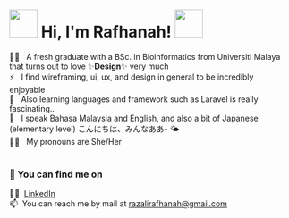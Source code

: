 #  <img src="https://media1.giphy.com/media/zUOX8UwaOrBDklCJL3/giphy.gif?cid=790b7611d41cd8779824763ef9356862d4e74938da3eb3f4&rid=giphy.gif&ct=s" width="50px" height="50px">   Hi, I'm Rafhanah! <img src="https://media4.giphy.com/media/w1P0lzmCigA7uR9sBh/giphy.gif?cid=790b7611eaae58f320547315b18b671acba764dfa3f5887a&rid=giphy.gif&ct=s" width="50px" height="50px">  

👩‍🎓 &nbsp; A fresh graduate with a BSc. in Bioinformatics from Universiti Malaya that turns out to love ✨**Design**✨ very much <br>
⚡ &nbsp; I find wireframing, ui, ux, and design in general to be incredibly enjoyable <br>
🤩 &nbsp; Also learning languages and framework such as Laravel is really fascinating.. <br>
🙊 &nbsp; I speak Bahasa Malaysia and English, and also a bit of Japanese (elementary level) こんにちは、みんなああ- 🌤️ <br>
🙆‍♀️ &nbsp; My pronouns are She/Her <br>
<br />

### 🔭 You can find me on
👩‍💻&nbsp; [LinkedIn](https://www.linkedin.com/in/rafhanah-razali-857857153/) <br>
📫&nbsp; You can reach me by mail at [razalirafhanah@gmail.com](mailto:razalirafhanah@gmail.com)
